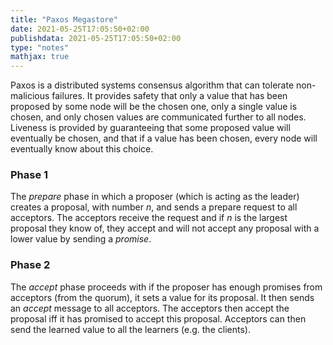 ```yaml
---
title: "Paxos Megastore"
date: 2021-05-25T17:05:50+02:00
publishdata: 2021-05-25T17:05:50+02:00
type: "notes"
mathjax: true
---
```


Paxos is a distributed systems consensus algorithm that can tolerate non-malicious failures. It provides safety that
only a value that has been proposed by some node will be the chosen one, only a single value is chosen, and only chosen
values are communicated further to all nodes. Liveness is provided by guaranteeing that some proposed value will
eventually be chosen, and that if a value has been chosen, every node will eventually know about this choice.

### Phase 1

The _prepare_ phase in which a proposer (which is acting as the leader) creates a proposal, with number _n_, and sends a
prepare request to all acceptors. The acceptors receive the request and if _n_ is the largest proposal they know of,
they accept and will not accept any proposal with a lower value by sending a _promise_.

### Phase 2

The _accept_ phase proceeds with if the proposer has enough promises from acceptors (from the quorum), it sets a value
for its proposal. It then sends an _accept_ message to all acceptors. The acceptors then accept the proposal iff it has
promised to accept this proposal. Acceptors can then send the learned value to all the learners (e.g. the clients).
